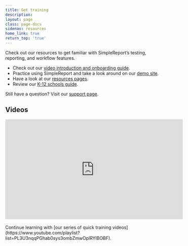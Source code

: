 ```yaml
---
title: Get training
description:
layout: page
class: page-docs
sidenav: resources
home_link: true
return_top: 'true'
---
```


Check out  our resources to get familiar with SimpleReport’s testing, reporting, and workflow features. 

- Check out our [video introduction and onboarding guide](https://youtu.be/3YsfDprX2aw).
- Practice using SimpleReport and take a look around on our [demo site](https://training.simplereport.gov/app).
- Have a look at our [resources pages](https://simplereport.gov/resources).
- Review our [K-12 schools guide](https://simplereport.gov/assets/resources/k12-guide.pdf).

Still have a question? Visit our [support page](https://simplereport.gov/support/).


## Videos
<div class="usa-embed-container">
  <iframe title="SimpleReport Training from the USDS & CDC" width="560" height="315" src="https://www.youtube.com/embed/videoseries?list=PL3U3nqqPGhab0sys3ombZmwOplRYlBOBF" frameborder="0" allow="accelerometer; autoplay; clipboard-write; encrypted-media; gyroscope; picture-in-picture" allowfullscreen></iframe>
</div>
<br>
Continue learning with [our series of quick training videos](https://www.youtube.com/playlist?list=PL3U3nqqPGhab0sys3ombZmwOplRYlBOBF).
